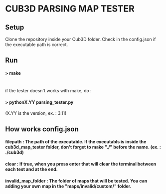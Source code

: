 # CUB3D PARSING MAP TESTER

## Setup

Clone the repository inside your Cub3D folder. Check in the config.json if the executable path is correct.

## Run

#### > make
#
if the tester doesn't works with make, do :
#### > pythonX.YY parsing_tester.py 
(X.YY is the version, ex. : 3.11) 

## How works config.json

#### filepath : The path of the executable. If the executabls is inside the cub3d_map_tester folder, don't forget to make "./" before the name. (ex. : ./cub3d)
#### clear : If true, when you press enter that will clear the terminal between each test and at the end.
#### invalid_map_folder : The folder of maps that will be tested. You can adding your own map in the "maps/invalid/custom/" folder.

